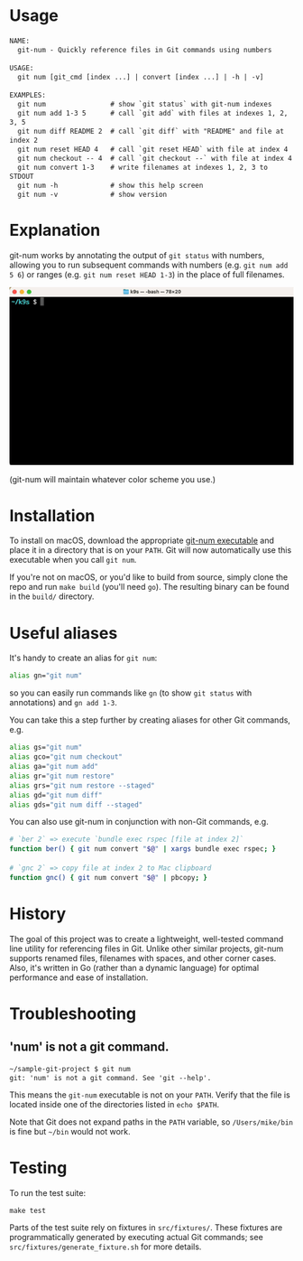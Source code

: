 # Usage

```
NAME:
  git-num - Quickly reference files in Git commands using numbers

USAGE:
  git num [git_cmd [index ...] | convert [index ...] | -h | -v]

EXAMPLES:
  git num                # show `git status` with git-num indexes
  git num add 1-3 5      # call `git add` with files at indexes 1, 2, 3, 5
  git num diff README 2  # call `git diff` with "README" and file at index 2
  git num reset HEAD 4   # call `git reset HEAD` with file at index 4
  git num checkout -- 4  # call `git checkout --` with file at index 4
  git num convert 1-3    # write filenames at indexes 1, 2, 3 to STDOUT
  git num -h             # show this help screen
  git num -v             # show version
```

# Explanation

git-num works by annotating the output of `git status` with numbers, allowing you to run subsequent commands with numbers (e.g. `git num add 5 6`) or ranges (e.g. `git num reset HEAD 1-3`) in the place of full filenames.

<!-- For posterity, this was encoded via: `ffmpeg -i demo.mp4 -vf "fps=6,scale=700:-1:flags=lanczos,split[s0][s1];[s0]palettegen[p];[s1][p]paletteuse" -loop 0 demo.gif` -->

![](https://raw.githubusercontent.com/schreifels/git-num/media-for-readme/demo.gif)

(git-num will maintain whatever color scheme you use.)

# Installation

To install on macOS, download the appropriate [git-num executable](https://github.com/schreifels/git-num/releases) and place it in a directory that is on your `PATH`. Git will now automatically use this executable when you call `git num`.

If you're not on macOS, or you'd like to build from source, simply clone the repo and run `make build` (you'll need `go`). The resulting binary can be found in the `build/` directory.

# Useful aliases

It's handy to create an alias for `git num`:

```bash
alias gn="git num"
```

so you can easily run commands like `gn` (to show `git status` with annotations) and `gn add 1-3`.

You can take this a step further by creating aliases for other Git commands, e.g.

```bash
alias gs="git num"
alias gco="git num checkout"
alias ga="git num add"
alias gr="git num restore"
alias grs="git num restore --staged"
alias gd="git num diff"
alias gds="git num diff --staged"
```

You can also use git-num in conjunction with non-Git commands, e.g.

```bash
# `ber 2` => execute `bundle exec rspec [file at index 2]`
function ber() { git num convert "$@" | xargs bundle exec rspec; }

# `gnc 2` => copy file at index 2 to Mac clipboard
function gnc() { git num convert "$@" | pbcopy; }
```

# History

The goal of this project was to create a lightweight, well-tested command line utility for referencing files in Git. Unlike other similar projects, git-num supports renamed files, filenames with spaces, and other corner cases. Also, it's written in Go (rather than a dynamic language) for optimal performance and ease of installation.

# Troubleshooting

## 'num' is not a git command.

```
~/sample-git-project $ git num
git: 'num' is not a git command. See 'git --help'.
```

This means the `git-num` executable is not on your `PATH`. Verify that the file is located inside one of the directories listed in `echo $PATH`.

Note that Git does not expand paths in the `PATH` variable, so `/Users/mike/bin` is fine but `~/bin` would not work.

# Testing

To run the test suite:

```
make test
```

Parts of the test suite rely on fixtures in `src/fixtures/`. These fixtures are programmatically generated by executing actual Git commands; see `src/fixtures/generate_fixture.sh` for more details.

